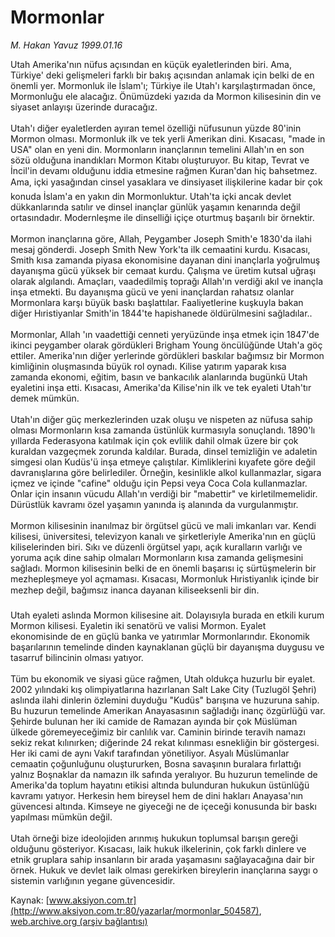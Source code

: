 # Mormonlar

*M. Hakan Yavuz 1999.01.16*

<div class="pNewsDetailMainContent" itemprop="articleBody">
 Utah Amerika'nın nüfus açısından en küçük eyaletlerinden biri. Ama, Türkiye' deki gelişmeleri farklı bir bakış açısından anlamak için belki de en önemli yer. Mormonluk ile İslam'ı; Türkiye ile Utah'ı karşılaştırmadan önce, Mormonluğu ele alacağız. Önümüzdeki yazıda da Mormon kilisesinin din ve siyaset anlayışı üzerinde duracağız.
 <br/>
 <br/>
 Utah'ı diğer eyaletlerden ayıran temel özelliği nüfusunun yüzde 80'inin Mormon olması. Mormonluk ilk ve tek yerli Amerikan dini. Kısacası, "made in USA" olan en yeni din. Mormonların inançlarının temelini Allah'ın en son sözü olduğuna inandıkları Mormon Kitabı oluşturuyor. Bu kitap, Tevrat ve İncil'in devamı olduğunu iddia etmesine rağmen Kuran'dan hiç bahsetmez. Ama, içki yasağından cinsel yasaklara ve dinsiyaset ilişkilerine kadar bir çok konuda İslam'a en yakın din Mormonluktur. Utah'ta içki ancak devlet dükkanlarında satılır ve dinsel inançlar günlük yaşamın kenarında değil ortasındadır. Modernleşme ile dinselliği içiçe oturtmuş başarılı bir örnektir.
 <br/>
 <br/>
 Mormon inançlarına göre, Allah, Peygamber Joseph Smith'e 1830'da ilahi mesaj gönderdi. Joseph Smith New York'ta ilk cemaatini kurdu. Kısacası, Smith kısa zamanda piyasa ekonomisine dayanan dini inançlarla yoğrulmuş dayanışma gücü yüksek bir cemaat kurdu. Çalışma ve üretim kutsal uğraşı olarak algılandı. Amaçları, vaadedilmiş toprağı Allah'ın verdiği akıl ve inançla inşa etmekti. Bu dayanışma gücü ve yeni inançlardan rahatsız olanlar Mormonlara karşı büyük baskı başlattılar. Faaliyetlerine kuşkuyla bakan diğer Hıristiyanlar Smith'in 1844'te  hapishanede öldürülmesini sağladılar..
 <br/>
 <br/>
 Mormonlar, Allah 'ın vaadettiği cenneti yeryüzünde inşa etmek için 1847'de  ikinci peygamber olarak gördükleri Brigham Young öncülüğünde Utah'a göç ettiler. Amerika'nın diğer yerlerinde gördükleri baskılar bağımsız bir Mormon kimliğinin oluşmasında büyük rol oynadı. Kilise yatırım yaparak kısa zamanda ekonomi, eğitim, basın ve bankacılık alanlarında bugünkü Utah eyaletini inşa etti. Kısacası, Amerika'da Kilise'nin ilk ve tek eyaleti Utah'tır demek mümkün.
 <br/>
 <br/>
 Utah'ın diğer güç merkezlerinden uzak oluşu ve nispeten az nüfusa sahip olması Mormonların kısa zamanda üstünlük kurmasıyla sonuçlandı. 1890'lı yıllarda Federasyona katılmak için çok evlilik dahil olmak üzere bir çok kuraldan vazgeçmek zorunda kaldılar. Burada, dinsel temizliğin ve adaletin simgesi olan Kudüs'ü inşa etmeye çalıştılar. Kimliklerini kıyafete  göre değil davranışlarına göre belirlediler. Örneğin, kesinlikle alkol kullanmazlar, sigara içmez ve içinde "cafine" olduğu için Pepsi veya Coca Cola kullanmazlar. Onlar için insanın vücudu Allah'ın verdiği bir "mabettir" ve kirletilmemelidir. Dürüstlük kavramı özel yaşamın yanında iş alanında da vurgulanmıştır.
 <br/>
 <br/>
 Mormon kilisesinin inanılmaz bir örgütsel gücü ve mali imkanları var. Kendi kilisesi, üniversitesi, televizyon kanalı ve şirketleriyle Amerika'nın en güçlü kiliselerinden biri. Sıkı ve düzenli örgütsel yapı, açık kuralların varlığı ve yoruma açık dine sahip olmaları Mormonların kısa zamanda gelişmesini sağladı. Mormon kilisesinin belki de en önemli başarısı iç sürtüşmelerin bir mezhepleşmeye yol açmaması. Kısacası, Mormonluk Hıristiyanlık içinde bir mezhep değil, bağımsız inanca dayanan kiliseeksenli bir din.
 <br/>
 <br/>
 Utah eyaleti aslında Mormon kilisesine ait. Dolayısıyla burada en etkili kurum Mormon kilisesi. Eyaletin iki senatörü ve valisi Mormon. Eyalet ekonomisinde de en güçlü banka ve yatırımlar Mormonlarındır. Ekonomik başarılarının temelinde dinden kaynaklanan güçlü bir dayanışma duygusu ve tasarruf bilincinin olması yatıyor.
 <br/>
 <br/>
 Tüm bu ekonomik ve siyasi güce rağmen, Utah oldukça huzurlu bir eyalet. 2002 yılındaki kış olimpiyatlarına hazırlanan Salt Lake City (Tuzlugöl Şehri) aslında ilahi dinlerin özlemini duyduğu "Kudüs" barışına ve huzuruna sahip. Bu huzurun temelinde Amerikan Anayasasının sağladığı inanç özgürlüğü var. Şehirde bulunan her iki camide de Ramazan ayında bir çok Müslüman ülkede göremeyeceğimiz bir canlılık var. Caminin birinde teravih namazı sekiz rekat kılınırken; diğerinde 24 rekat kılınması esnekliğin bir göstergesi. Her iki cami de aynı Vakıf tarafından yönetiliyor. Asyalı Müslümanlar cemaatin çoğunluğunu oluştururken, Bosna savaşının buralara fırlattığı yalnız Boşnaklar da namazın ilk safında yeralıyor. Bu huzurun temelinde de Amerika'da toplum hayatını etikisi altında bulunduran hukukun üstünlüğü kavramı yatıyor. Herkesin hem bireysel hem de dini hakları Anayasa'nın güvencesi altında. Kimseye ne giyeceği ne de içeceği konusunda bir baskı yapılması mümkün değil.
 <br/>
 <br/>
 Utah örneği bize ideolojiden arınmış hukukun toplumsal barışın gereği olduğunu gösteriyor. Kısacası, laik hukuk ilkelerinin, çok farklı dinlere ve etnik gruplara sahip insanların bir arada yaşamasını sağlayacağına dair bir örnek. Hukuk ve devlet laik olması gerekirken bireylerin inançlarına saygı o sistemin varlığının yegane güvencesidir.
 <br/>
</div>


Kaynak: [www.aksiyon.com.tr](http://www.aksiyon.com.tr:80/yazarlar/mormonlar_504587), [web.archive.org (arşiv bağlantısı)](http://web.archive.org/web/20150512124927/http://www.aksiyon.com.tr:80/yazarlar/mormonlar_504587)

